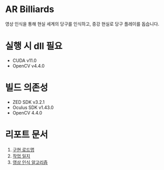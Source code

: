 # AR Billiards

영상 인식을 통해 현실 세계의 당구를 인식하고, 증강 현실로 당구 플레이를 돕습니다. 

# 실행 시 dll 필요

- CUDA v11.0
- OpenCV v4.4.0

# 빌드 의존성

- ZED SDK v3.2.1
- Oculus SDK v1.43.0
- OpenCV 4.4.0

# 리포트 문서

1. [구현 로드맵](/Docs/Report/Roadmap/__content.md)
2. [작업 일지](/Docs/Report/Log/__content.md)
3. [영상 인식 알고리즘](/Docs/Report/Recognition/__content.md)
